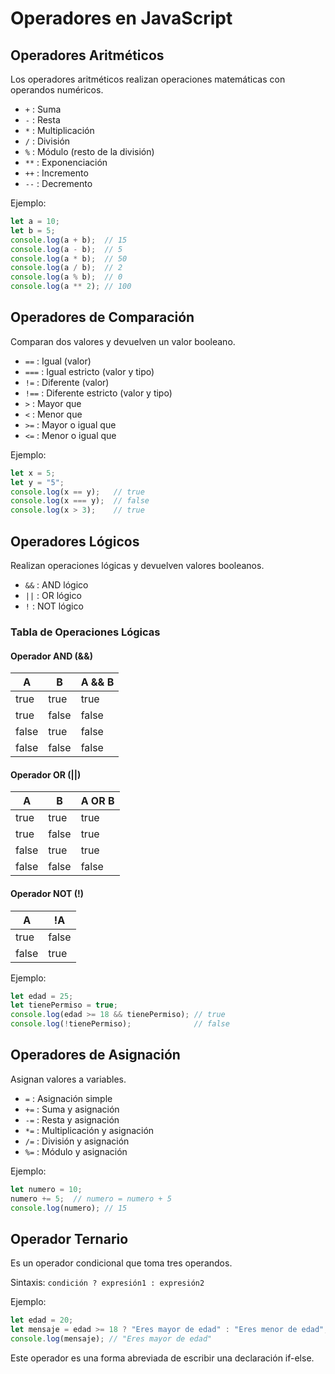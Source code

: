 # Operadores en JavaScript

## Operadores Aritméticos
Los operadores aritméticos realizan operaciones matemáticas con operandos numéricos.

- `+` : Suma
- `-` : Resta
- `*` : Multiplicación
- `/` : División
- `%` : Módulo (resto de la división)
- `**` : Exponenciación
- `++` : Incremento
- `--` : Decremento

Ejemplo:
```javascript
let a = 10;
let b = 5;
console.log(a + b);  // 15
console.log(a - b);  // 5
console.log(a * b);  // 50
console.log(a / b);  // 2
console.log(a % b);  // 0
console.log(a ** 2); // 100
```

## Operadores de Comparación
Comparan dos valores y devuelven un valor booleano.

- `==` : Igual (valor)
- `===` : Igual estricto (valor y tipo)
- `!=` : Diferente (valor)
- `!==` : Diferente estricto (valor y tipo)
- `>` : Mayor que
- `<` : Menor que
- `>=` : Mayor o igual que
- `<=` : Menor o igual que

Ejemplo:
```javascript
let x = 5;
let y = "5";
console.log(x == y);   // true
console.log(x === y);  // false
console.log(x > 3);    // true
```

## Operadores Lógicos
Realizan operaciones lógicas y devuelven valores booleanos.

- `&&` : AND lógico
- `||` : OR lógico
- `!` : NOT lógico

### Tabla de Operaciones Lógicas

#### Operador AND (&&)
| A | B | A && B |
|---|---|--------|
| true | true | true |
| true | false | false |
| false | true | false |
| false | false | false |

#### Operador OR (||)
| A | B | A OR B |
|---|---|--------|
| true | true | true |
| true | false | true |
| false | true | true |
| false | false | false |

#### Operador NOT (!)
| A | !A |
|---|-----|
| true | false |
| false | true |

Ejemplo:
```javascript
let edad = 25;
let tienePermiso = true;
console.log(edad >= 18 && tienePermiso); // true
console.log(!tienePermiso);              // false
```

## Operadores de Asignación
Asignan valores a variables.

- `=` : Asignación simple
- `+=` : Suma y asignación
- `-=` : Resta y asignación
- `*=` : Multiplicación y asignación
- `/=` : División y asignación
- `%=` : Módulo y asignación

Ejemplo:
```javascript
let numero = 10;
numero += 5;  // numero = numero + 5
console.log(numero); // 15
```

## Operador Ternario
Es un operador condicional que toma tres operandos.

Sintaxis: `condición ? expresión1 : expresión2`

Ejemplo:
```javascript
let edad = 20;
let mensaje = edad >= 18 ? "Eres mayor de edad" : "Eres menor de edad";
console.log(mensaje); // "Eres mayor de edad"
```

Este operador es una forma abreviada de escribir una declaración if-else.

